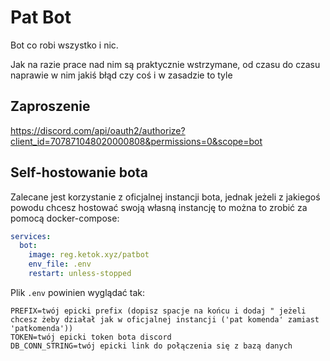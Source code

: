 # Pat Bot
Bot co robi wszystko i nic.

Jak na razie prace nad nim są praktycznie wstrzymane, od czasu do czasu naprawie w nim jakiś błąd czy coś i w zasadzie to tyle

## Zaproszenie
https://discord.com/api/oauth2/authorize?client_id=707871048020000808&permissions=0&scope=bot

## Self-hostowanie bota
Zalecane jest korzystanie z oficjalnej instancji bota, jednak jeżeli z jakiegoś powodu chcesz hostować swoją własną instancję to można to zrobić za pomocą docker-compose:
```yaml
services:
  bot:
    image: reg.ketok.xyz/patbot
    env_file: .env
    restart: unless-stopped
```
Plik `.env` powinien wyglądać tak:
```
PREFIX=twój epicki prefix (dopisz spacje na końcu i dodaj " jeżeli chcesz żeby działał jak w oficjalnej instancji ('pat komenda' zamiast 'patkomenda'))
TOKEN=twój epicki token bota discord
DB_CONN_STRING=twój epicki link do połączenia się z bazą danych
```
